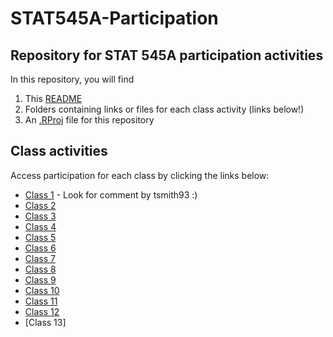 # STAT545A-Participation
## Repository for STAT 545A participation activities

In this repository, you will find 

1. This [README](https://github.com/tsmith93/STAT545A-Participation/blob/master/README.md)
2. Folders containing links or files for each class activity (links below!)
3. An [.RProj](https://github.com/tsmith93/STAT545A-Participation/blob/master/STAT545A-Participation.Rproj) file for this repository

## Class activities
Access participation for each class by clicking the links below:

- [Class 1](https://github.com/STAT545-UBC/Discussion-Internal/issues/2) - Look for comment by tsmith93 :)
- [Class 2](https://github.com/tsmith93/STAT545A-Participation)
- [Class 3](https://github.com/tsmith93/STAT545A-Participation/blob/master/Class3/cm003-exercise-R.R)
- [Class 4](https://github.com/tsmith93/STAT545A-Participation/blob/master/Class4/cm004-exercise-df.rmd)
- [Class 5](https://github.com/tsmith93/STAT545A-Participation/blob/master/Class5/cm005-exercise.md)
- [Class 6](https://github.com/tsmith93/STAT545A-Participation/blob/master/Class%206/cm006-exercise.Rmd)
- [Class 7](https://github.com/tsmith93/STAT545A-Participation/blob/master/Class%207/cm007-exercise.md)
- [Class 8](https://github.com/tsmith93/STAT545A-Participation/blob/master/Class%208/cm008-exercise.Rmd)
- [Class 9](https://github.com/tsmith93/STAT545A-Participation/blob/master/Class%209/cm009.Rmd)
- [Class 10](https://github.com/tsmith93/STAT545A-Participation/blob/master/Class%2010/cm010-exercise.Rmd)
- [Class 11](https://github.com/tsmith93/STAT545A-Participation/blob/master/Class%2011/cm011-exercise.Rmd)
- [Class 12](https://github.com/tsmith93/STAT545A-Participation/blob/master/Class%2012/cm012-exercise.Rmd)
- [Class 13]
